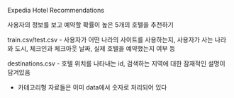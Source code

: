 Expedia Hotel Recommendations

사용자의 정보를 보고 예약할 확률이 높은 5개의 호텔을 추천하기

train.csv/test.csv - 사용자가 어떤 나라의 사이트를 사용하는지, 사용자가 사는 나라와 도시, 체크인과 체크아웃 날짜, 실제 호텔을 예약했는지 여부 등

destinations.csv - 호텔 위치를 나타내는 id, 검색하는 지역에 대한 잠재적인 설명이 담겨있음

- 카테고리형 자료들은 이미 data에서 숫자로 처리되어 있다
